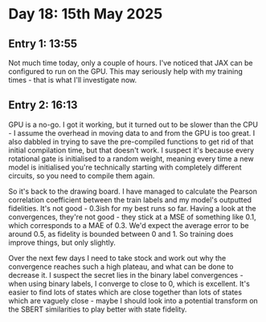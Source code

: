 # Day 18: 15th May 2025
## Entry 1: 13:55
Not much time today, only a couple of hours. I've noticed that JAX can be configured to run on the GPU. This may seriously help with my training times - that is what I'll investigate now.

## Entry 2: 16:13
GPU is a no-go. I got it working, but it turned out to be slower than the CPU - I assume the overhead in moving data to and from the GPU is too great. I also dabbled in trying to save the pre-compiled functions to get rid of that initial compilation time, but that doesn't work. I suspect it's because every rotational gate is initialised to a random weight, meaning every time a new model is initialised you're technically starting with completely different circuits, so you need to compile them again. 

So it's back to the drawing board. I have managed to calculate the Pearson correlation coefficient between the train labels and my model's outputted fidelities. It's not good - 0.3ish for my best runs so far. Having a look at the convergences, they're not good - they stick at a MSE of something like 0.1, which corresponds to a MAE of 0.3. We'd expect the average error to be around 0.5, as fidelity is bounded between 0 and 1. So training does improve things, but only slightly. 

Over the next few days I need to take stock and work out why the convergence reaches such a high plateau, and what can be done to decrease it. I suspect the secret lies in the binary label convergences - when using binary labels, I converge to close to 0, which is excellent. It's easier to find lots of states which are close together than lots of states which are vaguely close - maybe I should look into a potential transform on the SBERT similarities to play better with state fidelity.